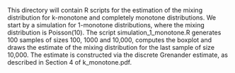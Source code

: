 This directory will contain R scripts for the estimation of the mixing distribution for k-monotone and completely monotone distributions.
We start by a simulation for 1-monotone distributions, where the mixing distribution is Poisson(10). The script simulation_1_monotone.R generates 100 samples of sizes 100, 1000 and 10,000, computes the boxplot and draws the estimate of the mixing distribution for the last sample of size 10,000. The estimate is constructed via the discrete Grenander estimate, as described in Section 4 of k_monotone.pdf.
